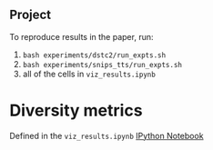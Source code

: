## Project

To reproduce results in the paper, run:

1. `bash experiments/dstc2/run_expts.sh`
2. `bash experiments/snips_tts/run_expts.sh`
3. all of the cells in `viz_results.ipynb`

# Diversity metrics

Defined in the `viz_results.ipynb` [IPython Notebook](./viz_results.ipynb)  